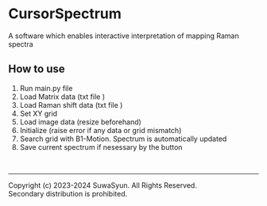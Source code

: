 # CursorSpectrum

A software which enables interactive interpretation of mapping Raman spectra
## How to use
1. Run main.py file
2. Load Matrix data (txt file )
3. Load Raman shift data (txt file )
4. Set XY grid
5. Load image data (resize beforehand)
6. Initialize (raise error if any data or grid mismatch)
7. Search grid with B1-Motion. Spectrum is automatically updated
8. Save current spectrum if nesessary by the button

<br/>

---
Copyright (c) 2023-2024 SuwaSyun. All Rights Reserved.<br/>
Secondary distribution is prohibited.
